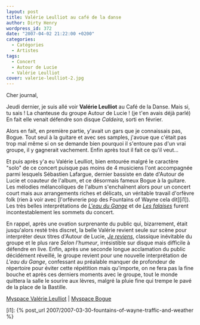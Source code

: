 ```yaml
---
layout: post
title: Valérie Leulliot au café de la danse
author: Dirty Henry
wordpress_id: 372
date: "2007-04-02 21:22:00 +0200"
categories:
  - Catégories
  - Artistes
tags:
  - Concert
  - Autour de Lucie
  - Valérie Leulliot
cover: valerie-leulliot-2.jpg
---
```


Cher journal,

Jeudi dernier, je suis allé voir **Valérie Leulliot** au Café de la Danse. Mais
si, tu sais ! La chanteuse du groupe Autour de Lucie ! (je t'en avais déjà
parlé) En fait elle venait défendre son disque _Caldeira_, sorti en février.

Alors en fait, en première partie, y'avait un gars que je connaissais pas,
Bogue. Tout seul à la guitare et avec ses samples, j'avoue que c'était pas trop
mal même si on se demande bien pourquoi il s'entoure pas d'un vrai groupe, il y
gagnerait vachement. Enfin après tout il fait ce qu'il veut…

Et puis après y'a eu Valérie Leulliot, bien entourée malgré le caractère "solo"
de ce concert puisque pas moins de 4 musiciens l'ont accompagnée parmi lesquels
Sébastien Lafargue, dernier bassiste en date d'Autour de Lucie et coauteur de
l'album, et ce désormais fameux Bogue à la guitare. Les mélodies mélancoliques
de l'album s'enchaînent alors pour un concert court mais aux arrangements riches
et délicats, un véritable travail d'orfèvre folk (rien à voir avec [l'orfévrerie
pop des Fountains of Wayne cela dit][i1]). Les très belles interprétations de
[_L'eau du Gange_][1] et de [_Les falaises_][2] furent incontestablement les
sommets du concert.

En rappel, après une ovation surprenante du public qui, bizarrement, était
jusqu'alors resté très discret, la belle Valérie revient seule sur scène pour
interpréter deux titres d'Autour de Lucie, [_Je reviens_][3], classique
inévitable du groupe et le plus rare _Selon l'humeur_, irrésistible sur disque
mais difficile à défendre en live. Enfin, après une seconde longue acclamation
du public décidément réveillé, le groupe revient pour une nouvelle
interprétation de _L'eau du Gange_, confessant au préalable manquer de
profondeur de répertoire pour éviter cette répétition mais qu'importe, on ne
fera pas la fine bouche et après ces derniers moments avec le groupe, tout le
monde quittera la salle le sourire aux lèvres, malgré la pluie fine qui trempe
le pavé de la place de la Bastille.

[Myspace Valérie Leulliot](http://www.myspace.com/valerieleulliot) |
[Myspace Bogue](http://www.myspace.com/nicobogue)

[1]:
  http://www.dailymotion.com/video/x2irpi_valerie-leulliot-l-eau-du-gange_music
[2]: http://www.dailymotion.com/video/x8923a_falaise-sans-piles-session_music
[3]: http://youtu.be/Gv4CX5XLdLU

[i1]: {% post_url 2007/2007-03-30-fountains-of-wayne-traffic-and-weather %}
